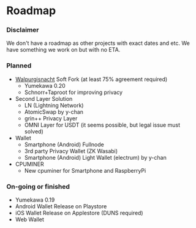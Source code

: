 # Roadmap

### Disclaimer
We don't have a roadmap as other projects with exact dates and etc. We have something we work on but with no ETA.

### Planned
- [Walpurgisnacht](https://gist.github.com/decryp2kanon/1f8f56b5b28e5aa5895d2bf75d335603) Soft Fork (at least 75% agreement required)
  * Yumekawa 0.20
  * Schnorr+Taproot for improving privacy
- Second Layer Solution
  * LN (Lightning Network)
  * AtomicSwap by y-chan
  * grin++ Privacy Layer
  * OMNI Layer for USDT (it seems possible, but legal issue must solved)
- Wallet
  * Smartphone (Android) Fullnode
  * 3rd party Privacy Wallet (ZK Wasabi)
  * Smartphone (Android) Light Wallet (electrum) by y-chan
- CPUMINER
  * New cpuminer for Smartphone and RaspberryPi

### On-going or finished
- Yumekawa 0.19
- Android Wallet Release on Playstore
- iOS Wallet Release on Applestore (DUNS required)
- Web Wallet
